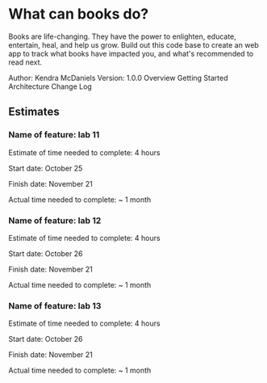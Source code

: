 # What can books do?

Books are life-changing. They have the power to enlighten, educate, entertain, heal, and help us grow. Build out this code base to create an web app to track what books have impacted you, and what's recommended to read next.

Author: Kendra McDaniels Version: 1.0.0
Overview
Getting Started
Architecture
Change Log

## Estimates

### Name of feature: lab 11

Estimate of time needed to complete: 4 hours

Start date: October 25

Finish date: November 21

Actual time needed to complete: ~ 1 month

### Name of feature: lab 12

Estimate of time needed to complete: 4 hours

Start date: October 26

Finish date: November 21

Actual time needed to complete: ~ 1 month

### Name of feature: lab 13

Estimate of time needed to complete: 4 hours

Start date: October 26

Finish date: November 21

Actual time needed to complete: ~ 1 month


